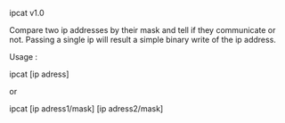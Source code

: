 ipcat v1.0

Compare two ip addresses by their mask and tell if they communicate or not. Passing a single ip will result a simple binary write of the ip address.

Usage :

ipcat [ip adress]

or

ipcat [ip adress1/mask] [ip adress2/mask]

